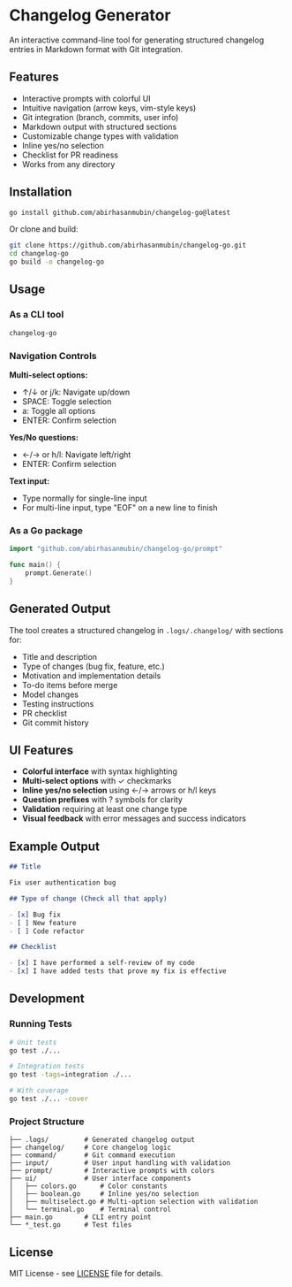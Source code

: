 # Changelog Generator

An interactive command-line tool for generating structured changelog entries in Markdown format with Git integration.

## Features

- Interactive prompts with colorful UI
- Intuitive navigation (arrow keys, vim-style keys)
- Git integration (branch, commits, user info)
- Markdown output with structured sections
- Customizable change types with validation
- Inline yes/no selection
- Checklist for PR readiness
- Works from any directory

## Installation

```bash
go install github.com/abirhasanmubin/changelog-go@latest
```

Or clone and build:

```bash
git clone https://github.com/abirhasanmubin/changelog-go.git
cd changelog-go
go build -o changelog-go
```

## Usage

### As a CLI tool

```bash
changelog-go
```

### Navigation Controls

**Multi-select options:**
- ↑/↓ or j/k: Navigate up/down
- SPACE: Toggle selection
- a: Toggle all options
- ENTER: Confirm selection

**Yes/No questions:**
- ←/→ or h/l: Navigate left/right
- ENTER: Confirm selection

**Text input:**
- Type normally for single-line input
- For multi-line input, type "EOF" on a new line to finish

### As a Go package

```go
import "github.com/abirhasanmubin/changelog-go/prompt"

func main() {
    prompt.Generate()
}
```

## Generated Output

The tool creates a structured changelog in `.logs/.changelog/` with sections for:

- Title and description
- Type of changes (bug fix, feature, etc.)
- Motivation and implementation details
- To-do items before merge
- Model changes
- Testing instructions
- PR checklist
- Git commit history

## UI Features

- **Colorful interface** with syntax highlighting
- **Multi-select options** with ✓ checkmarks
- **Inline yes/no selection** using ←/→ arrows or h/l keys
- **Question prefixes** with ? symbols for clarity
- **Validation** requiring at least one change type
- **Visual feedback** with error messages and success indicators

## Example Output

```markdown
## Title

Fix user authentication bug

## Type of change (Check all that apply)

- [x] Bug fix
- [ ] New feature
- [ ] Code refactor

## Checklist

- [x] I have performed a self-review of my code
- [x] I have added tests that prove my fix is effective
```

## Development

### Running Tests

```bash
# Unit tests
go test ./...

# Integration tests
go test -tags=integration ./...

# With coverage
go test ./... -cover
```

### Project Structure

```
├── .logs/         # Generated changelog output
├── changelog/     # Core changelog logic
├── command/       # Git command execution
├── input/         # User input handling with validation
├── prompt/        # Interactive prompts with colors
├── ui/            # User interface components
│   ├── colors.go      # Color constants
│   ├── boolean.go     # Inline yes/no selection
│   ├── multiselect.go # Multi-option selection with validation
│   └── terminal.go    # Terminal control
├── main.go        # CLI entry point
└── *_test.go      # Test files
```

## License

MIT License - see [LICENSE](LICENSE) file for details.

